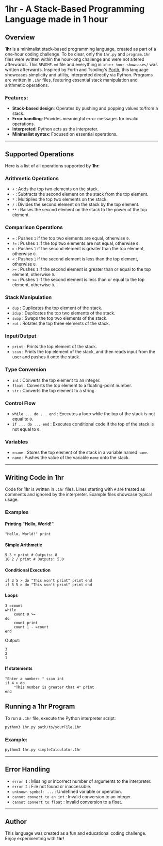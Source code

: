 # 1hr - A Stack-Based Programming Language made in 1 hour

## Overview

**1hr** is a minimalist stack-based programming language, created as part of a one-hour coding challenge. To be clear, only the `1hr.py` and `program.1hr` files were written within the hour-long challenge and were not altered afterwards. This `README.md` file and everything in `after-hour-showcases/` was written afterwards. Inspired by Forth and Tsoding's [Porth](https://gitlab.com/tsoding/porth), this language showcases simplicity and utility, interpreted directly via Python. Programs are written in `.1hr` files, featuring essential stack manipulation and arithmetic operations.

### Features:
- **Stack-based design**: Operates by pushing and popping values to/from a stack.
- **Error handling**: Provides meaningful error messages for invalid operations.
- **Interpreted**: Python acts as the interpreter.
- **Minimalist syntax**: Focused on essential operations.

---

## Supported Operations

Here is a list of all operations supported by **1hr**:

### Arithmetic Operations
- `+` : Adds the top two elements on the stack.
- `-` : Subtracts the second element on the stack from the top element.
- `*` : Multiplies the top two elements on the stack.
- `/` : Divides the second element on the stack by the top element.
- `**` : Raises the second element on the stack to the power of the top element.

### Comparison Operations
- `=` : Pushes `1` if the top two elements are equal, otherwise `0`.
- `!=` : Pushes `1` if the top two elements are not equal, otherwise `0`.
- `>` : Pushes `1` if the second element is greater than the top element, otherwise `0`.
- `<` : Pushes `1` if the second element is less than the top element, otherwise `0`.
- `>=` : Pushes `1` if the second element is greater than or equal to the top element, otherwise `0`.
- `<=` : Pushes `1` if the second element is less than or equal to the top element, otherwise `0`.

### Stack Manipulation
- `dup` : Duplicates the top element of the stack.
- `2dup` : Duplicates the top two elements of the stack.
- `swap` : Swaps the top two elements of the stack.
- `rot` : Rotates the top three elements of the stack.

### Input/Output
- `print` : Prints the top element of the stack.
- `scan` : Prints the top element of the stack, and then reads input from the user and pushes it onto the stack.

### Type Conversion
- `int` : Converts the top element to an integer.
- `float` : Converts the top element to a floating-point number.
- `str` : Converts the top element to a string.

### Control Flow
- `while ... do ... end` : Executes a loop while the top of the stack is not equal to `0`.
- `if ... do ... end` : Executes conditional code if the top of the stack is not equal to `0`.

### Variables
- `=name` : Stores the top element of the stack in a variable named `name`.
- `name` : Pushes the value of the variable `name` onto the stack.

---

## Writing Code in 1hr

Code for **1hr** is written in `.1hr` files. Lines starting with `#` are treated as comments and ignored by the interpreter. Example files showcase typical usage.

### Examples

#### Printing "Hello, World!"
```1hr
"Hello, World!" print
```

#### Simple Arithmetic
```1hr
5 3 + print # Outputs: 8
10 2 / print # Outputs: 5.0
```

#### Conditional Execution
```1hr
if 3 5 > do "This won't print" print end
if 3 5 > do "This won't print" print end
```

#### Loops
```1hr
3 =count
while
    count 0 >=
do
    count print
    count 1 - =count
end
```
Output:
```
3
2
1
```

#### If statements
```1hr
"Enter a number: " scan int
if 4 > do
    "This number is greater that 4" print
end
```

## Running a 1hr Program

To run a `.1hr` file, execute the Python interpreter script:

```bash
python3 1hr.py path/to/yourFile.1hr
```

### Example:
```bash
python3 1hr.py simpleCalculator.1hr
```

---

## Error Handling
- `error 1` : Missing or incorrect number of arguments to the interpreter.
- `error 2` : File not found or inaccessible.
- `unknown symbol: ...` : Undefined variable or operation.
- `cannot convert to an int` : Invalid conversion to an integer.
- `cannot convert to float` : Invalid conversion to a float.

---

## Author
This language was created as a fun and educational coding challenge. Enjoy experimenting with **1hr**!
